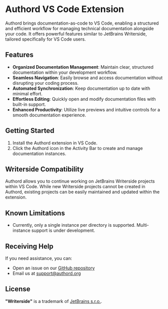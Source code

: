 # Authord VS Code Extension

Authord brings documentation-as-code to VS Code, enabling a structured and efficient workflow for managing technical documentation alongside your code. It offers powerful features similar to JetBrains Writerside, tailored specifically for VS Code users.

## Features

- **Organized Documentation Management**: Maintain clear, structured documentation within your development workflow.
- **Seamless Navigation**: Easily browse and access documentation without disrupting your coding process.
- **Automated Synchronization**: Keep documentation up to date with minimal effort.
- **Effortless Editing**: Quickly open and modify documentation files with built-in support.
- **Enhanced Productivity**: Utilize live previews and intuitive controls for a smooth documentation experience.

## Getting Started

1. Install the Authord extension in VS Code.
2. Click the Authord icon in the Activity Bar to create and manage documentation instances.

## Writerside Compatibility

Authord allows you to continue working on JetBrains Writerside projects within VS Code. While new Writerside projects cannot be created in Authord, existing projects can be easily maintained and updated within the extension.

## Known Limitations

- Currently, only a single instance per directory is supported. Multi-instance support is under development.

## Receiving Help

If you need assistance, you can:
- Open an issue on our [GitHub repository](https://github.com/nivoragit/vscode-authord/issues)
- Email us at [support@authord.org](mailto:support@authord.org)

## License

**"Writerside"** is a trademark of [JetBrains s.r.o.](https://www.jetbrains.com/).

